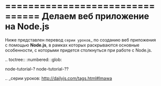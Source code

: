 ================================
Делаем веб приложение на Node.js
================================

Ниже представлен перевод `серии уроков`_ по созданию веб приложения с
помощью **Node.js**, в рамках которых раскрываются основные особенности,
с которыми придется столкнуться при работе с Node.js.

.. toctree::
   :numbered:
   :glob:

   node-tutorial-?
   node-tutorial-??

.. _серии уроков: http://dailyjs.com/tags.html#lmawa
